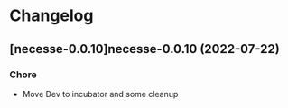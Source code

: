 # Changelog



## [necesse-0.0.10]necesse-0.0.10 (2022-07-22)

### Chore

- Move Dev to incubator and some cleanup
  
  